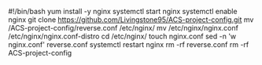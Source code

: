 #!/bin/bash
yum install -y nginx
systemctl start nginx
systemctl enable nginx
git clone https://github.com/Livingstone95/ACS-project-config.git
mv /ACS-project-config/reverse.conf /etc/nginx/
mv /etc/nginx/nginx.conf /etc/nginx/nginx.conf-distro
cd /etc/nginx/
touch nginx.conf
sed -n 'w nginx.conf' reverse.conf
systemctl restart nginx
rm -rf reverse.conf
rm -rf ACS-project-config


